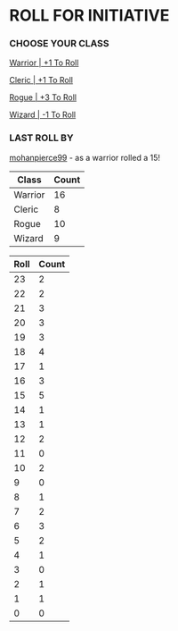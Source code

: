 # ROLL FOR INITIATIVE
### CHOOSE YOUR CLASS

[Warrior | +1 To Roll](https://github.com/benjaminsampica/benjaminsampica/issues/new?title=roll%7Cwarrior&body=Just+click+%27Submit+new+issue%27.)

[Cleric | +1 To Roll](https://github.com/benjaminsampica/benjaminsampica/issues/new?title=roll%7Ccleric&body=Just+click+%27Submit+new+issue%27.)

[Rogue | +3 To Roll](https://github.com/benjaminsampica/benjaminsampica/issues/new?title=roll%7Crogue&body=Just+click+%27Submit+new+issue%27.)

[Wizard | -1 To Roll](https://github.com/benjaminsampica/benjaminsampica/issues/new?title=roll%7Cwizard&body=Just+click+%27Submit+new+issue%27.)
### LAST ROLL BY
[mohanpierce99](https://www.github.com/mohanpierce99) - as a warrior rolled a 15!

|Class|Count|
|-|-|
|Warrior|16|
|Cleric|8|
|Rogue|10|
|Wizard|9|

|Roll|Count|
|-|-|
|23|2
|22|2
|21|3
|20|3
|19|3
|18|4
|17|1
|16|3
|15|5
|14|1
|13|1
|12|2
|11|0
|10|2
|9|0
|8|1
|7|2
|6|3
|5|2
|4|1
|3|0
|2|1
|1|1
|0|0
